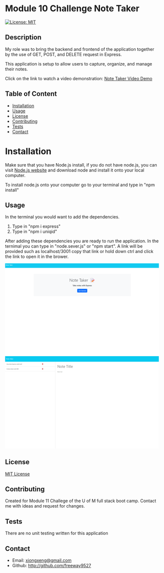 # Module 10 Challenge Note Taker 

 [![License: MIT](https://img.shields.io/badge/License-MIT-blue.svg)](https://opensource.org/licenses/MIT)

 ## Description 
  My role was to bring the backend and frontend of the application together by the use of GET, POST, and DELETE request in Express.

 This application is setup to allow users to capture, organize, and manage their notes. 

 Click on the link to watch a video demonstration:
[Note Taker Video Demo](https://drive.google.com/file/d/1R_gXAcaT-CAWKogNeHB5wKXfDmKPi945/view)


 ## Table of Content
* [Installation](#installation)
* [Usage](#usage)
* [License](#license)
* [Contributing](#contributing)
* [Tests](#tests)
* [Contact](#contact)

# Installation 

Make sure that you have Node.js install, if you do not have node.js, you can visit [Node.js website](https://nodejs.org/en) and download node and install it onto your local computer. 

To install node.js onto your computer go to your terminal and type in "npm install" 



## Usage

In the terminal you would want to add the dependencies.
1. Type in "npm i express" 
2. Type in "npm i uniqid"

After adding these dependencies you are ready to run the application. In the ternimal you can type in "node.sever.js" or "npm start". A link will be provided such as localhost/3001 copy that link or hold down ctrl and click the link to open it in the brower. 

![Alt text](Images/note-taker-ss1.png)
![Alt text](Images/note-taker-ss2.png)

## License 

[MIT License](https://opensource.org/licenses/MIT)

## Contributing

Created for Module 11 Challege of the U of M full stack boot camp. Contact me with ideas and request for changes.

## Tests
There are no unit testing written for this application

 ## Contact

 * Email: xiongxeng@gmail.com
 * Github: http://github.com/freeway9527
